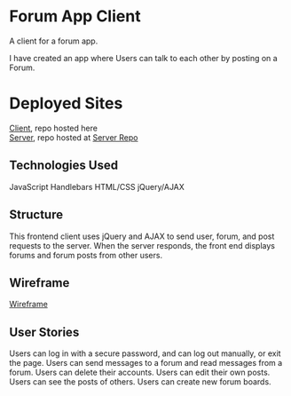 # Forum App Client

A client for a forum app.

I have created an app where Users can talk to each other by posting on a Forum.

# Deployed Sites

[Client](https://jasonfiammetta.github.io/Forum-Client/), repo hosted here   
[Server](sheltered-crag-25267.herokuapp.com), repo hosted at [Server Repo](https://github.com/jasonfiammetta/Forum-Server)

## Technologies Used

JavaScript
Handlebars
HTML/CSS
jQuery/AJAX

## Structure

This frontend client uses jQuery and AJAX to send user, forum, and post requests to the server.
When the server responds, the front end displays forums and forum posts from other users.

## Wireframe

[Wireframe](images/Wireframe.jpg)

## User Stories

Users can log in with a secure password, and can log out manually, or exit the page.
Users can send messages to a forum and read messages from a forum.
Users can delete their accounts.
Users can edit their own posts.
Users can see the posts of others.
Users can create new forum boards.
